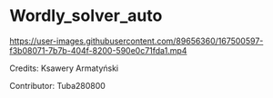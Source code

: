 # Wordly_solver_auto


https://user-images.githubusercontent.com/89656360/167500597-f3b08071-7b7b-404f-8200-590e0c71fda1.mp4


Credits: Ksawery Armatyński

Contributor: Tuba280800
